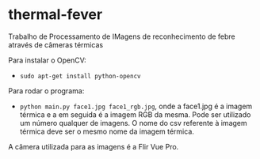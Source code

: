 # thermal-fever
Trabalho de Processamento de IMagens de reconhecimento de febre através de câmeras térmicas

Para instalar o OpenCV:
- `sudo apt-get install python-opencv`

Para rodar o programa:
- `python main.py face1.jpg face1_rgb.jpg`, onde a face1.jpg é a imagem térmica e a em seguida é a imagem RGB da mesma. Pode ser utilizado um número qualquer de imagens. O nome do csv referente à imagem térmica deve ser o mesmo nome da imagem térmica.

A câmera utilizada para as imagens é a Flir Vue Pro.
